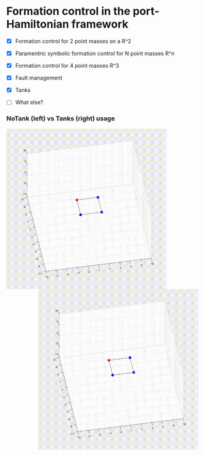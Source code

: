 # Formation control in the port-Hamiltonian framework

- [x]  Formation control for 2 point masses on a R^2
- [x]  Paramentric symbolic formation control for N point masses R^n
- [x]  Formation control for 4 point masses R^3
- [x]  Fault management
- [x]  Tanks
- [ ]  What else?


### NoTank (left) vs Tanks (right) usage
<img src="4robots_formation_control/simulations/sim2/sim2_notanks.gif" width=420 align="left"/>

<img src="4robots_formation_control/simulations/sim2/sim2_tanks.gif" width=420 align="right"/>

